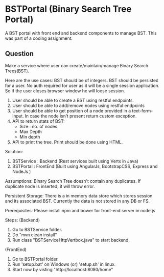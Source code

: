 # BSTPortal (Binary Search Tree Portal)
A BST portal with front end and backend components to manage BST. This was part of a coding assignment.

## Question
Make a service where user can create/maintain/manage Binary Search Trees(BST).

Here are the use cases:
BST should be of integers.
BST should be persisted for a user.
No auth required for user as it will be a single session application. So if the user closes browser window he will loose session.

1. User should be able to create a BST using restful endpoints.
2. User should be able to add/remove nodes using restful endpoints
3. User should be able to get position of a node provided in a text-form-input. In case the node isn't present return custom exception.
4. API to return stats of BST:
	- Size 		: no. of nodes
	- Max Depth
	- Min depth
5. API to print the tree. Print should be done using HTML.

Solution:
1. BSTService : Backend (Rest services built using Vertx in Java)
2. BSTPortal : FrontEnd (Built using AngularJs, BootstrapCSS, Express and NodeJs )

Assumptions: Binary Search Tree doesn't contain any duplicates. If duplicate node is inserted, it will throw error.

Persistent Storage: There is a in memory data store which stores session and its associated BST. Currently the data is not stored in any DB or FS.

Prerequisites:
Please install npm and bower for front-end server in node.js

Steps:
(Backend)
1. Go to BSTService folder.
2. Do "mvn clean install"
3. Run class "BSTServiceHttpVertbox.java" to start backend.

(FrontEnd)
1. Go to BSTPortal folder.
2. Run 'setup.bat' on Windows (or) 'setup.sh' in linux.
3. Start now by visting "http://localhost:8080/home"
